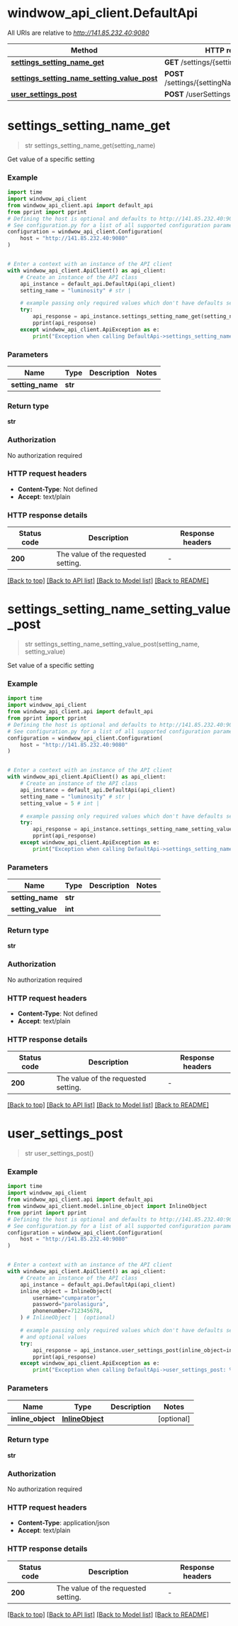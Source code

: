 # windwow_api_client.DefaultApi

All URIs are relative to *http://141.85.232.40:9080*

Method | HTTP request | Description
------------- | ------------- | -------------
[**settings_setting_name_get**](DefaultApi.md#settings_setting_name_get) | **GET** /settings/{settingName} | 
[**settings_setting_name_setting_value_post**](DefaultApi.md#settings_setting_name_setting_value_post) | **POST** /settings/{settingName}/{settingValue} | 
[**user_settings_post**](DefaultApi.md#user_settings_post) | **POST** /userSettings | 


# **settings_setting_name_get**
> str settings_setting_name_get(setting_name)



Get value of a specific setting

### Example


```python
import time
import windwow_api_client
from windwow_api_client.api import default_api
from pprint import pprint
# Defining the host is optional and defaults to http://141.85.232.40:9080
# See configuration.py for a list of all supported configuration parameters.
configuration = windwow_api_client.Configuration(
    host = "http://141.85.232.40:9080"
)


# Enter a context with an instance of the API client
with windwow_api_client.ApiClient() as api_client:
    # Create an instance of the API class
    api_instance = default_api.DefaultApi(api_client)
    setting_name = "luminosity" # str | 

    # example passing only required values which don't have defaults set
    try:
        api_response = api_instance.settings_setting_name_get(setting_name)
        pprint(api_response)
    except windwow_api_client.ApiException as e:
        print("Exception when calling DefaultApi->settings_setting_name_get: %s\n" % e)
```


### Parameters

Name | Type | Description  | Notes
------------- | ------------- | ------------- | -------------
 **setting_name** | **str**|  |

### Return type

**str**

### Authorization

No authorization required

### HTTP request headers

 - **Content-Type**: Not defined
 - **Accept**: text/plain


### HTTP response details

| Status code | Description | Response headers |
|-------------|-------------|------------------|
**200** | The value of the requested setting. |  -  |

[[Back to top]](#) [[Back to API list]](../README.md#documentation-for-api-endpoints) [[Back to Model list]](../README.md#documentation-for-models) [[Back to README]](../README.md)

# **settings_setting_name_setting_value_post**
> str settings_setting_name_setting_value_post(setting_name, setting_value)



Set value of a specific setting

### Example


```python
import time
import windwow_api_client
from windwow_api_client.api import default_api
from pprint import pprint
# Defining the host is optional and defaults to http://141.85.232.40:9080
# See configuration.py for a list of all supported configuration parameters.
configuration = windwow_api_client.Configuration(
    host = "http://141.85.232.40:9080"
)


# Enter a context with an instance of the API client
with windwow_api_client.ApiClient() as api_client:
    # Create an instance of the API class
    api_instance = default_api.DefaultApi(api_client)
    setting_name = "luminosity" # str | 
    setting_value = 5 # int | 

    # example passing only required values which don't have defaults set
    try:
        api_response = api_instance.settings_setting_name_setting_value_post(setting_name, setting_value)
        pprint(api_response)
    except windwow_api_client.ApiException as e:
        print("Exception when calling DefaultApi->settings_setting_name_setting_value_post: %s\n" % e)
```


### Parameters

Name | Type | Description  | Notes
------------- | ------------- | ------------- | -------------
 **setting_name** | **str**|  |
 **setting_value** | **int**|  |

### Return type

**str**

### Authorization

No authorization required

### HTTP request headers

 - **Content-Type**: Not defined
 - **Accept**: text/plain


### HTTP response details

| Status code | Description | Response headers |
|-------------|-------------|------------------|
**200** | The value of the requested setting. |  -  |

[[Back to top]](#) [[Back to API list]](../README.md#documentation-for-api-endpoints) [[Back to Model list]](../README.md#documentation-for-models) [[Back to README]](../README.md)

# **user_settings_post**
> str user_settings_post()



### Example


```python
import time
import windwow_api_client
from windwow_api_client.api import default_api
from windwow_api_client.model.inline_object import InlineObject
from pprint import pprint
# Defining the host is optional and defaults to http://141.85.232.40:9080
# See configuration.py for a list of all supported configuration parameters.
configuration = windwow_api_client.Configuration(
    host = "http://141.85.232.40:9080"
)


# Enter a context with an instance of the API client
with windwow_api_client.ApiClient() as api_client:
    # Create an instance of the API class
    api_instance = default_api.DefaultApi(api_client)
    inline_object = InlineObject(
        username="cumparator",
        password="parolasigura",
        phonenumber=712345678,
    ) # InlineObject |  (optional)

    # example passing only required values which don't have defaults set
    # and optional values
    try:
        api_response = api_instance.user_settings_post(inline_object=inline_object)
        pprint(api_response)
    except windwow_api_client.ApiException as e:
        print("Exception when calling DefaultApi->user_settings_post: %s\n" % e)
```


### Parameters

Name | Type | Description  | Notes
------------- | ------------- | ------------- | -------------
 **inline_object** | [**InlineObject**](InlineObject.md)|  | [optional]

### Return type

**str**

### Authorization

No authorization required

### HTTP request headers

 - **Content-Type**: application/json
 - **Accept**: text/plain


### HTTP response details

| Status code | Description | Response headers |
|-------------|-------------|------------------|
**200** | The value of the requested setting. |  -  |

[[Back to top]](#) [[Back to API list]](../README.md#documentation-for-api-endpoints) [[Back to Model list]](../README.md#documentation-for-models) [[Back to README]](../README.md)

